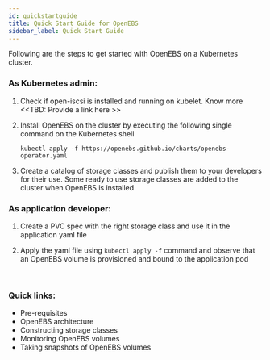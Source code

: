 ```yaml
---
id: quickstartguide
title: Quick Start Guide for OpenEBS
sidebar_label: Quick Start Guide
---
```


Following are the steps to get started with OpenEBS on a Kubernetes cluster.

### As Kubernetes admin:

1. Check if open-iscsi is installed and running on kubelet. Know more <<TBD: Provide a link here >>

2. Install OpenEBS on the cluster by executing the following single command on the Kubernetes shell

   ```
   kubectl apply -f https://openebs.github.io/charts/openebs-operator.yaml
   ```

3. Create a catalog of storage classes and publish them to your developers for their use. Some ready to use storage classes are added to the cluster when OpenEBS is installed

### As application developer:

1. Create a PVC spec with the right storage class and use it in the application yaml file

2. Apply the yaml file using `kubectl apply -f` command and observe that an OpenEBS volume is provisioned and bound to the application pod

   ​

### Quick links:

- Pre-requisites 
- OpenEBS architecture
- Constructing storage classes
- Monitoring OpenEBS volumes
- Taking snapshots of OpenEBS volumes









<!-- Hotjar Tracking Code for https://docs.openebs.io -->
<script>
   (function(h,o,t,j,a,r){
       h.hj=h.hj||function(){(h.hj.q=h.hj.q||[]).push(arguments)};
       h._hjSettings={hjid:785693,hjsv:6};
       a=o.getElementsByTagName('head')[0];
       r=o.createElement('script');r.async=1;
       r.src=t+h._hjSettings.hjid+j+h._hjSettings.hjsv;
       a.appendChild(r);
   })(window,document,'https://static.hotjar.com/c/hotjar-','.js?sv=');
</script>
